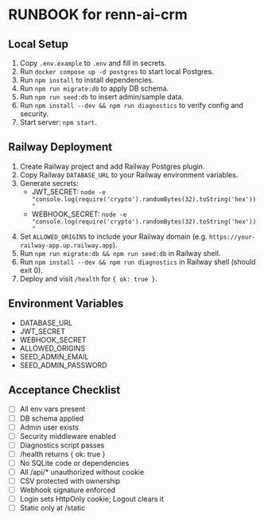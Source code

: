# RUNBOOK for renn-ai-crm

## Local Setup
1. Copy `.env.example` to `.env` and fill in secrets.
2. Run `docker compose up -d postgres` to start local Postgres.
3. Run `npm install` to install dependencies.
4. Run `npm run migrate:db` to apply DB schema.
5. Run `npm run seed:db` to insert admin/sample data.
6. Run `npm install --dev && npm run diagnostics` to verify config and security.
7. Start server: `npm start`.

## Railway Deployment
1. Create Railway project and add Railway Postgres plugin.
2. Copy Railway `DATABASE_URL` to your Railway environment variables.
3. Generate secrets:
   - JWT_SECRET: `node -e "console.log(require('crypto').randomBytes(32).toString('hex'))"`
   - WEBHOOK_SECRET: `node -e "console.log(require('crypto').randomBytes(32).toString('hex'))"`
4. Set `ALLOWED_ORIGINS` to include your Railway domain (e.g. `https://your-railway-app.up.railway.app`).
5. Run `npm run migrate:db && npm run seed:db` in Railway shell.
6. Run `npm install --dev && npm run diagnostics` in Railway shell (should exit 0).
7. Deploy and visit `/health` for `{ ok: true }`.

## Environment Variables
- DATABASE_URL
- JWT_SECRET
- WEBHOOK_SECRET
- ALLOWED_ORIGINS
- SEED_ADMIN_EMAIL
- SEED_ADMIN_PASSWORD

## Acceptance Checklist
- [ ] All env vars present
- [ ] DB schema applied
- [ ] Admin user exists
- [ ] Security middleware enabled
- [ ] Diagnostics script passes
- [ ] /health returns { ok: true }
- [ ] No SQLite code or dependencies
- [ ] All /api/* unauthorized without cookie
- [ ] CSV protected with ownership
- [ ] Webhook signature enforced
- [ ] Login sets HttpOnly cookie; Logout clears it
- [ ] Static only at /static
